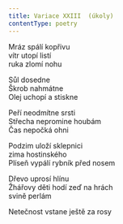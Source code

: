 ```yaml
---
title: Variace XXIII  (úkoly)
contentType: poetry
---
```


Mráz spálí kopřivu  
vítr utopí listí  
ruka zlomí nohu

Sůl dosedne  
Škrob nahmátne  
Olej uchopí a stiskne

Peří neodmítne srsti  
Střecha nepromine houbám  
Čas nepočká ohni

Podzim uloží sklepnici  
zima hostinského  
Plíseň vypálí rybník před nosem

Dřevo uprosí hlínu  
Žhářovy děti hodí zeď na hrách  
svině perlám

Netečnost vstane ještě za rosy
